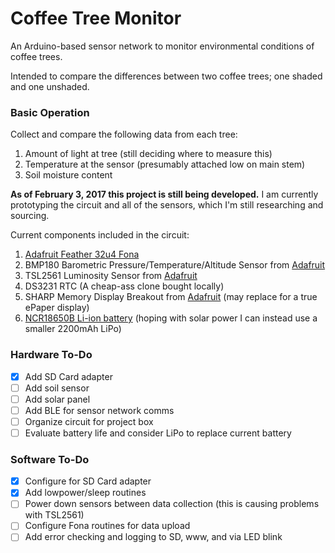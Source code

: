 # Coffee Tree Monitor
An Arduino-based sensor network to monitor environmental conditions of coffee trees.

Intended to compare the differences between two coffee trees; one shaded and one unshaded. 

### Basic Operation

Collect and compare the following data from each tree:

1. Amount of light at tree (still deciding where to measure this)
2. Temperature at the sensor (presumably attached low on main stem)
3. Soil moisture content 

**As of February 3, 2017 this project is still being developed.** I am currently prototyping the circuit and all of the sensors, which I'm still researching and sourcing.  

Current components included in the circuit:

1. <a target="blank" href="https://learn.adafruit.com/adafruit-feather-32u4-fona?view=all">Adafruit Feather 32u4 Fona</a>
2. BMP180 Barometric Pressure/Temperature/Altitude Sensor from <a target="blank" href="https://www.adafruit.com/product/1603">Adafruit</a>
3. TSL2561 Luminosity Sensor from <a target="blank" href="https://learn.adafruit.com/tsl2561?view=all">Adafruit</a>
4. DS3231 RTC (A cheap-ass clone bought locally)
5. SHARP Memory Display Breakout from <a target="blank" href="https://www.adafruit.com/product/1393">Adafruit</a> (may replace for a true ePaper display)
6. <a target="blank" href="https://www.amazon.com/Panasonic-NCR18650B-3400mAh-Rechargeable-Battery-Green/dp/B00DHXY72O">NCR18650B Li-ion battery</a> (hoping with solar power I can instead use a smaller 2200mAh LiPo)

### Hardware To-Do
* [x] Add SD Card adapter
* [ ] Add soil sensor
* [ ] Add solar panel
* [ ] Add BLE for sensor network comms
* [ ] Organize circuit for project box
* [ ] Evaluate battery life and consider LiPo to replace current battery

### Software To-Do
* [x] Configure for SD Card adapter
* [x] Add lowpower/sleep routines
* [ ] Power down sensors between data collection (this is causing problems with TSL2561)
* [ ] Configure Fona routines for data upload
* [ ] Add error checking and logging to SD, www, and via LED blink